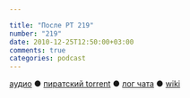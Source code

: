 ```yaml
---

title: "После РТ 219"
number: "219"
date: 2010-12-25T12:50:00+03:00
comments: true
categories: podcast
---
```

[аудио](http://cdn.radio-t.com/rt219post.mp3) ● [пиратский torrent](http://pirates.radio-t.com/torrents/rt219post.mp3.torrent) ● [лог чата](http://chat.radio-t.com/logs/radio-t-219.html) ● [wiki](http://wiki.radio-t.com/%D0%9F%D0%BE%D1%81%D0%BB%D0%B5_%D0%A0%D0%A2_219)<audio src="http://cdn.radio-t.com/rt219post.mp3" preload="none">
